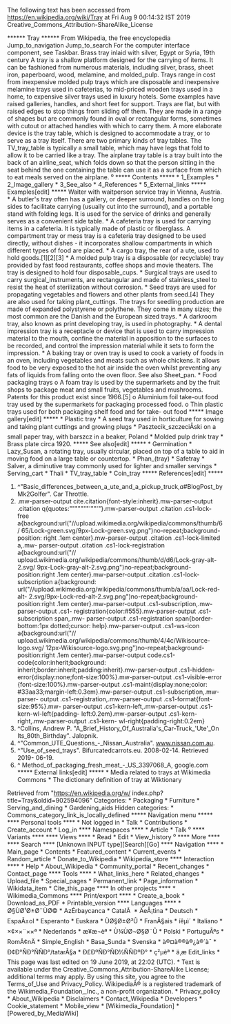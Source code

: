 The following text has been accessed from https://en.wikipedia.org/wiki/Tray at Fri Aug 9 00:14:32 IST 2019
Creative_Commons_Attribution-ShareAlike_License





















****** Tray ******
From Wikipedia, the free encyclopedia
Jump_to_navigation Jump_to_search
For the computer interface component, see Taskbar.
Brass tray inlaid with silver, Egypt or Syria, 19th century
A tray is a shallow platform designed for the carrying of items. It can be
fashioned from numerous materials, including silver, brass, sheet iron,
paperboard, wood, melamine, and molded_pulp. Trays range in cost from
inexpensive molded pulp trays which are disposable and inexpensive melamine
trays used in cafeterias, to mid-priced wooden trays used in a home, to
expensive silver trays used in luxury hotels. Some examples have raised
galleries, handles, and short feet for support.
Trays are flat, but with raised edges to stop things from sliding off them.
They are made in a range of shapes but are commonly found in oval or
rectangular forms, sometimes with cutout or attached handles with which to
carry them.
A more elaborate device is the tray table, which is designed to accommodate a
tray, or to serve as a tray itself. There are two primary kinds of tray tables.
The TV_tray_table is typically a small table, which may have legs that fold to
allow it to be carried like a tray. The airplane tray table is a tray built
into the back of an airline_seat, which folds down so that the person sitting
in the seat behind the one containing the table can use it as a surface from
which to eat meals served on the airplane.
⁰
***** Contents *****
    * 1_Examples
    * 2_Image_gallery
    * 3_See_also
    * 4_References
    * 5_External_links
***** Examples[edit] *****
Waiter with waitperson service tray in Vienna, Austria.
    * A butler's tray often has a gallery, or deeper surround, handles on the
      long sides to facilitate carrying (usually cut into the surround), and a
      portable stand with folding legs. It is used for the service of drinks
      and generally serves as a convenient side table.
    * A cafeteria tray is used for carrying items in a cafeteria. It is
      typically made of plastic or fiberglass. A compartment tray or mess tray
      is a cafeteria tray designed to be used directly, without dishes - it
      incorporates shallow compartments in which different types of food are
      placed.
    * A cargo tray, the rear of a ute, used to hold goods.[1][2][3]
    * A molded pulp tray is a disposable (or recyclable) tray provided by fast
      food restaurants, coffee shops and movie theaters. The tray is designed
      to hold four disposable_cups.
    * Surgical trays are used to carry surgical_instruments, are rectangular
      and made of stainless_steel to resist the heat of sterilization without
      corrosion.
    * Seed trays are used for propagating vegetables and flowers and other
      plants from seed.[4] They are also used for taking plant_cuttings. The
      trays for seedling production are made of expanded polystyrene or
      polythene. They come in many sizes; the most common are the Danish and
      the European sized trays.
    * A darkroom tray, also known as print developing tray, is used in
      photography.
    * A dental impression tray is a receptacle or device that is used to carry
      impression material to the mouth, confine the material in apposition to
      the surfaces to be recorded, and control the impression material while it
      sets to form the impression.
    * A baking tray or oven tray is used to cook a variety of foods in an oven,
      including vegetables and meats such as whole chickens. It allows food to
      be very exposed to the hot air inside the oven whilst preventing any fats
      of liquids from falling onto the oven floor. See also Sheet_pan.
    * Food packaging trays
          o A foam tray is used by the supermarkets and by the fruit shops to
            package meat and small fruits, vegetables and mushrooms. Patents
            for this product exist since 1966.[5]
          o Aluminium foil take-out food tray used by the supermarkets for
            packaging processed food.
          o Thin plastic trays used for both packaging shelf food and for take-
            out food
***** Image gallery[edit] *****
    * Plastic tray
    * A seed tray used in horticulture for sowing and taking plant cuttings and
      growing plugs
    * Pasztecik_szczeciÅski on a small paper tray, with barszcz in a beaker,
      Poland
    * Molded pulp drink tray
    * Brass plate circa 1920.
***** See also[edit] *****
    * Germination
    * Lazy_Susan, a rotating tray, usually circular, placed on top of a table
      to aid in moving food on a large table or countertop.
    * Phan_(tray)
    * Safetray
    * Salver, a diminutive tray commonly used for lighter and smaller servings
    * Serving_cart
    * Thali
    * TV_tray_table
    * Coin_tray
***** References[edit] *****
   1. ^"Basic_differences_between_a_ute_and_a_pickup_truck,_a_#BlogPost_by
      Mk2Golfer". Car Throttle.
   2. .mw-parser-output cite.citation{font-style:inherit}.mw-parser-output
      .citation q{quotes:"\"""\"""'""'"}.mw-parser-output .citation .cs1-lock-
      free a{background:url("//upload.wikimedia.org/wikipedia/commons/thumb/6/
      65/Lock-green.svg/9px-Lock-green.svg.png")no-repeat;background-position:
      right .1em center}.mw-parser-output .citation .cs1-lock-limited a,.mw-
      parser-output .citation .cs1-lock-registration a{background:url("//
      upload.wikimedia.org/wikipedia/commons/thumb/d/d6/Lock-gray-alt-2.svg/
      9px-Lock-gray-alt-2.svg.png")no-repeat;background-position:right .1em
      center}.mw-parser-output .citation .cs1-lock-subscription a{background:
      url("//upload.wikimedia.org/wikipedia/commons/thumb/a/aa/Lock-red-alt-
      2.svg/9px-Lock-red-alt-2.svg.png")no-repeat;background-position:right
      .1em center}.mw-parser-output .cs1-subscription,.mw-parser-output .cs1-
      registration{color:#555}.mw-parser-output .cs1-subscription span,.mw-
      parser-output .cs1-registration span{border-bottom:1px dotted;cursor:
      help}.mw-parser-output .cs1-ws-icon a{background:url("//
      upload.wikimedia.org/wikipedia/commons/thumb/4/4c/Wikisource-logo.svg/
      12px-Wikisource-logo.svg.png")no-repeat;background-position:right .1em
      center}.mw-parser-output code.cs1-code{color:inherit;background:
      inherit;border:inherit;padding:inherit}.mw-parser-output .cs1-hidden-
      error{display:none;font-size:100%}.mw-parser-output .cs1-visible-error
      {font-size:100%}.mw-parser-output .cs1-maint{display:none;color:
      #33aa33;margin-left:0.3em}.mw-parser-output .cs1-subscription,.mw-parser-
      output .cs1-registration,.mw-parser-output .cs1-format{font-size:95%}.mw-
      parser-output .cs1-kern-left,.mw-parser-output .cs1-kern-wl-left{padding-
      left:0.2em}.mw-parser-output .cs1-kern-right,.mw-parser-output .cs1-kern-
      wl-right{padding-right:0.2em}
   3. ^Collins, Andrew P. "A_Brief_History_Of_Australia's_Car-Truck_'Ute'_On
      Its_80th_Birthday". Jalopnik.
   4. ^"Common_UTE_Questions_-_Nissan_Australia". www.nissan.com.au.
   5. ^"Use_of_seed_trays". Bifurcatedcarrots.eu. 2008-02-14. Retrieved 2019-
      06-19.
   6. ^ Method_of_packaging_fresh_meat_-_US_3397068_A, google.com
***** External links[edit] *****
    *  Media related to trays at Wikimedia Commons
    *  The dictionary definition of tray at Wiktionary

Retrieved from "https://en.wikipedia.org/w/
index.php?title=Tray&oldid=902594096"
Categories:
    * Packaging
    * Furniture
    * Serving_and_dining
    * Gardening_aids
Hidden categories:
    * Commons_category_link_is_locally_defined
***** Navigation menu *****
**** Personal tools ****
    * Not logged in
    * Talk
    * Contributions
    * Create_account
    * Log_in
**** Namespaces ****
    * Article
    * Talk
⁰
**** Variants ****
**** Views ****
    * Read
    * Edit
    * View_history
⁰
**** More ****
**** Search ****
[Unknown INPUT type][Search][Go]
**** Navigation ****
    * Main_page
    * Contents
    * Featured_content
    * Current_events
    * Random_article
    * Donate_to_Wikipedia
    * Wikipedia_store
**** Interaction ****
    * Help
    * About_Wikipedia
    * Community_portal
    * Recent_changes
    * Contact_page
**** Tools ****
    * What_links_here
    * Related_changes
    * Upload_file
    * Special_pages
    * Permanent_link
    * Page_information
    * Wikidata_item
    * Cite_this_page
**** In other projects ****
    * Wikimedia_Commons
**** Print/export ****
    * Create_a_book
    * Download_as_PDF
    * Printable_version
**** Languages ****
    * Ø§ÙØ¹Ø±Ø¨ÙØ©
    * AzÉrbaycanca
    * CatalÃ 
    * ÄeÅ¡tina
    * Deutsch
    * EspaÃ±ol
    * Esperanto
    * Euskara
    * ÙØ§Ø±Ø³Û
    * FranÃ§ais
    * íêµ­ì´
    * Italiano
    * ×¢××¨××ª
    * Nederlands
    * æ¥æ¬èª
    * Ù¾ÙØ¬Ø§Ø¨Û
    * Polski
    * PortuguÃªs
    * RomÃ¢nÄ
    * Simple_English
    * Basa_Sunda
    * Svenska
    * à®¤à®®à®¿à®´à¯
    * Ð¢Ð°ÑÐ°ÑÑÐ°/tatarÃ§a
    * Ð£ÐºÑÐ°ÑÐ½ÑÑÐºÐ°
    * ç²µèª
    * ä¸­æ
Edit_links
    * This page was last edited on 19 June 2019, at 22:02 (UTC).
    * Text is available under the Creative_Commons_Attribution-ShareAlike
      License; additional terms may apply. By using this site, you agree to the
      Terms_of_Use and Privacy_Policy. WikipediaÂ® is a registered trademark of
      the Wikimedia_Foundation,_Inc., a non-profit organization.
    * Privacy_policy
    * About_Wikipedia
    * Disclaimers
    * Contact_Wikipedia
    * Developers
    * Cookie_statement
    * Mobile_view
    * [Wikimedia_Foundation]
    * [Powered_by_MediaWiki]
